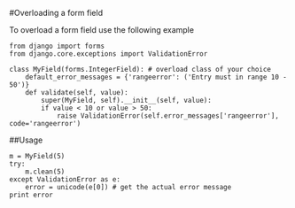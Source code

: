 #Overloading a form field

To overload a form field use the following example

    from django import forms
    from django.core.exceptions import ValidationError
    
    class MyField(forms.IntegerField): # overload class of your choice
        default_error_messages = {'rangeerror': ('Entry must in range 10 - 50')}
        def validate(self, value):
            super(MyField, self).__init__(self, value):
            if value < 10 or value > 50:
                raise ValidationError(self.error_messages['rangeerror'], code='rangeerror')
                
                
##Usage

    m = MyField(5)
    try:
        m.clean(5)
    except ValidationError as e:
        error = unicode(e[0]) # get the actual error message
    print error
    
